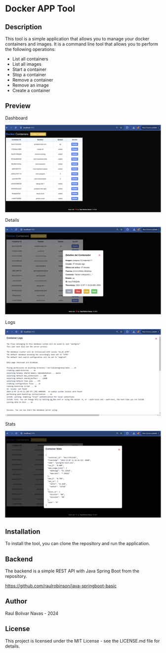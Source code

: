 # Docker APP Tool

## Description

This tool is a simple application that allows you to manage your docker containers and images. It is a command line tool that allows you to perform the following operations:

- List all containers
- List all images
- Start a container
- Stop a container
- Remove a container
- Remove an image
- Create a container

## Preview

Dashboard

![img.png](img.png)

Details

![img_1.png](img_1.png)

Logs

![img_2.png](img_2.png)

Stats

![img_3.png](img_3.png)

## Installation

To install the tool, you can clone the repository and run the application.

## Backend

The backend is a simple REST API with Java Spring Boot from the repository.

https://github.com/raulrobinson/java-springboot-basic

## Author
Raul Bolivar Navas - 2024

## License
This project is licensed under the MIT License - see the LICENSE.md file for details.
